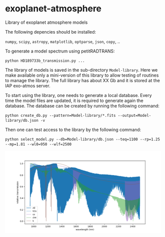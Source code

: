 # exoplanet-atmosphere
Library of exoplanet atmosphere models

The following depencies should be installed:

`numpy`, `scipy`, `astropy`, `matplotlib`, `optparse`, `json`, `copy`, ..

To generate a model spectrum using petitRADTRANS:

```
python HD189733b_transmission.py ...
```

The library of models is saved in the sub-directory `Model-library`. Here we make available only a mini-version of this library to allow testing of routines to manage the library. The full library has about XX Gb and it is stored at the IAP exo-atmos server.

To start using the library, one needs to generate a local database. Every time the model files are updated, it is required to generate again the database. The database can be created by running the following command:

```
python create_db.py --pattern=Model-library/*.fits --output=Model-library/db.json -v
```

Then one can test access to the library by the following command:

```
python select_model.py --db=Model-library/db.json --teq=1100 --rp=1.25 --mp=1.81 --wl0=950 --wlf=2500
```

![Alt text](Figures/select_model_all.png?raw=true "Title")

